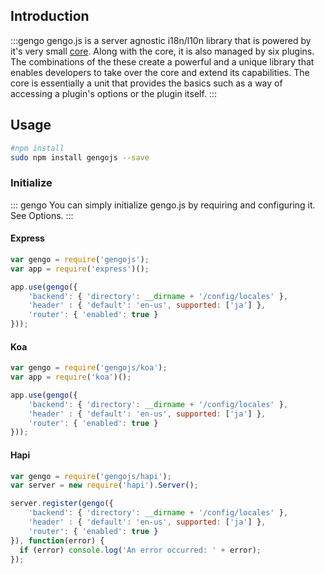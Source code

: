 ## Introduction

:::gengo
gengo.js is a server agnostic i18n/l10n library that is powered by it's very small [core](https://github.com/gengojs/core).
Along with the core, it is also managed by six plugins.
The combinations of the these create a powerful and a unique library that enables developers to take over the core and extend its capabilities.
The core is essentially a unit that provides the basics such as a way of accessing a plugin's options or the plugin itself.
:::


## Usage

```bash
#npm install
sudo npm install gengojs --save
```

### Initialize

::: gengo
You can simply initialize gengo.js by requiring and configuring it. 
See Options.
:::

#### Express

```javascript
var gengo = require('gengojs');
var app = require('express')();

app.use(gengo({
	'backend': { 'directory': __dirname + '/config/locales' },
	'header' : { 'default': 'en-us', supported: ['ja'] },
	'router': { 'enabled': true }
}));
```

#### Koa

```javascript
var gengo = require('gengojs/koa');
var app = require('koa')();

app.use(gengo({
	'backend': { 'directory': __dirname + '/config/locales' },
	'header' : { 'default': 'en-us', supported: ['ja'] },
	'router': { 'enabled': true }
}));
```

#### Hapi

```javascript
var gengo = require('gengojs/hapi');
var server = new require('hapi').Server();

server.register(gengo({
	'backend': { 'directory': __dirname + '/config/locales' },
	'header' : { 'default': 'en-us', supported: ['ja'] },
	'router': { 'enabled': true }
}), function(error) {
  if (error) console.log('An error occurred: ' + error);
});
```